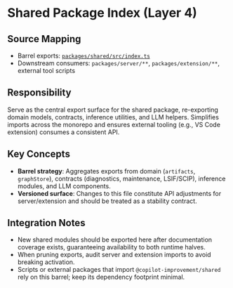 # Shared Package Index (Layer 4)

## Source Mapping
- Barrel exports: [`packages/shared/src/index.ts`](../../../packages/shared/src/index.ts)
- Downstream consumers: `packages/server/**`, `packages/extension/**`, external tool scripts

## Responsibility
Serve as the central export surface for the shared package, re-exporting domain models, contracts, inference utilities, and LLM helpers. Simplifies imports across the monorepo and ensures external tooling (e.g., VS Code extension) consumes a consistent API.

## Key Concepts
- **Barrel strategy**: Aggregates exports from domain (`artifacts`, `graphStore`), contracts (diagnostics, maintenance, LSIF/SCIP), inference modules, and LLM components.
- **Versioned surface**: Changes to this file constitute API adjustments for server/extension and should be treated as a stability contract.

## Integration Notes
- New shared modules should be exported here after documentation coverage exists, guaranteeing availability to both runtime halves.
- When pruning exports, audit server and extension imports to avoid breaking activation.
- Scripts or external packages that import `@copilot-improvement/shared` rely on this barrel; keep its dependency footprint minimal.
